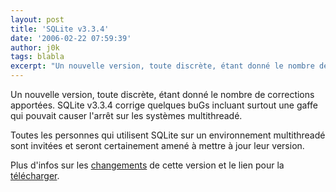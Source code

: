 ```yaml
---
layout: post
title: 'SQLite v3.3.4'
date: '2006-02-22 07:59:39'
author: j0k
tags: blabla
excerpt: "Un nouvelle version, toute discrète, étant donné le nombre de corrections apportées.   SQLite v3.3.4 corrige quelques buGs incluant surtout une gaffe qui pouvait causer l'arrêt sur les systèmes multithreadé.  \n  \nToutes les personnes qui utilisent SQLite sur un environnement multithreadé sont invitées et seront certainement amené à mettre à jour leur      …"
---
```


Un nouvelle version, toute discrète, étant donné le nombre de corrections apportées.   SQLite v3.3.4 corrige quelques buGs incluant surtout une gaffe qui pouvait causer l'arrêt sur les systèmes multithreadé.

Toutes les personnes qui utilisent SQLite sur un environnement multithreadé sont invitées et seront certainement amené à mettre à jour leur version.

Plus d'infos sur les [changements](http://www.sqlite.org/changes.html) de cette version et le lien pour la [télécharger](http://www.sqlite.org/download.html).
